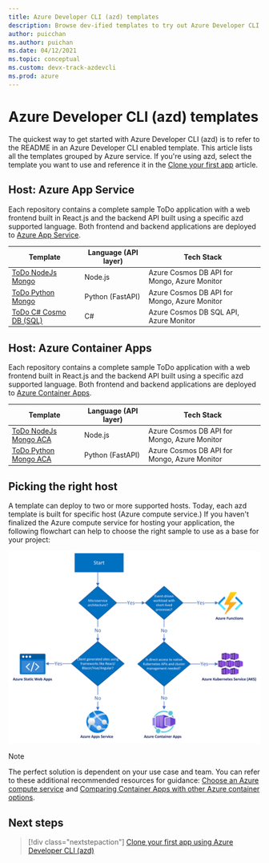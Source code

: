 ```yaml
---
title: Azure Developer CLI (azd) templates
description: Browse dev-ified templates to try out Azure Developer CLI using an Application template
author: puicchan
ms.author: puichan
ms.date: 04/12/2021
ms.topic: conceptual
ms.custom: devx-track-azdevcli
ms.prod: azure
---
```


# Azure Developer CLI (azd) templates

The quickest way to get started with Azure Developer CLI (azd) is to refer to the README in an Azure Developer CLI enabled template. This article lists all the templates grouped by Azure service. If you're using azd, select the template you want to use and reference it in the [Clone your first app](get-started.md) article.

## Host: Azure App Service

Each repository contains a complete sample ToDo application with a web frontend built in React.js and the backend API built using a specific azd supported language. Both frontend and backend applications are deployed to [Azure App Service](https://docs.microsoft.com/azure/app-service/).

| Template      | Language (API layer) | Tech Stack	 | 
| ----------- | ----------| ----------- | 
| [ToDo NodeJs Mongo](https://github.com/azure-samples/todo-nodejs-mongo) | Node.js | Azure Cosmos DB API for Mongo, Azure Monitor |  
| [ToDo Python Mongo](https://github.com/azure-samples/todo-python-mongo) | Python (FastAPI) | Azure Cosmos DB API for Mongo, Azure Monitor  |  
| [ToDo C# Cosmo DB (SQL)](https://github.com/Azure-Samples/todo-csharp-cosmos-sql) | C# | Azure Cosmos DB SQL API, Azure Monitor | 

## Host: Azure Container Apps

Each repository contains a complete sample ToDo application with a web frontend built in React.js and the backend API built using a specific azd supported language. Both frontend and backend applications are deployed to [Azure Container Apps](https://docs.microsoft.com/azure/container-apps/overview).

| Template      | Language (API layer) | Tech Stack	 | 
| ----------- | ----------| ----------- | 
| [ToDo NodeJs Mongo ACA](https://github.com/azure-samples/todo-nodejs-mongo-aca) | Node.js | Azure Cosmos DB API for Mongo, Azure Monitor |
| [ToDo Python Mongo ACA](https://github.com/azure-samples/todo-python-mongo-aca) | Python (FastAPI)|  Azure Cosmos DB API for Mongo, Azure Monitor |  

## Picking the right host

A template can deploy to two or more supported hosts. Today, each azd template is built for specific host (Azure compute service.) If you haven't finalized the Azure compute service for hosting your application, the following flowchart can help to choose the right sample to use as a base for your project:

!["Host Decision Tree"](media/azure-dev-cli-templates/host-decision-tree.png)

> [!NOTE]
> The perfect solution is dependent on your use case and team. You can refer to these additional recommended resources for guidance: [Choose an Azure compute service](/azure/architecture/guide/technology-choices/compute-decision-tree) and [Comparing Container Apps with other Azure container options](/azure/container-apps/compare-options).

## Next steps

> [!div class="nextstepaction"] 
> [Clone your first app using Azure Developer CLI (azd)](get-started.md)
